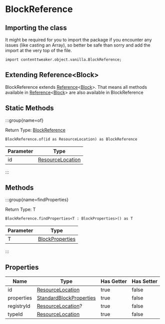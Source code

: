 # BlockReference

## Importing the class

It might be required for you to import the package if you encounter any issues (like casting an Array), so better be safe than sorry and add the import at the very top of the file.
```zenscript
import contenttweaker.object.vanilla.BlockReference;
```


## Extending Reference&lt;Block&gt;

BlockReference extends [Reference](/mods/contenttweaker/object/Reference)&lt;[Block](/vanilla/api/block/Block)&gt;. That means all methods available in [Reference](/mods/contenttweaker/object/Reference)&lt;[Block](/vanilla/api/block/Block)&gt; are also available in BlockReference

## Static Methods

:::group{name=of}

Return Type: [BlockReference](/mods/contenttweaker/object/vanilla/BlockReference)

```zenscript
BlockReference.of(id as ResourceLocation) as BlockReference
```

| Parameter |                                Type                                |
|-----------|--------------------------------------------------------------------|
| id        | [ResourceLocation](/mods/contenttweaker/resource/ResourceLocation) |


:::

## Methods

:::group{name=findProperties}

Return Type: T

```zenscript
BlockReference.findProperties<T : BlockProperties>() as T
```

| Parameter |                                      Type                                       |
|-----------|---------------------------------------------------------------------------------|
| T         | [BlockProperties](/mods/contenttweaker/object/vanilla/property/BlockProperties) |


:::


## Properties

|    Name    |                                              Type                                               | Has Getter | Has Setter |
|------------|-------------------------------------------------------------------------------------------------|------------|------------|
| id         | [ResourceLocation](/mods/contenttweaker/resource/ResourceLocation)                              | true       | false      |
| properties | [StandardBlockProperties](/mods/contenttweaker/object/vanilla/property/StandardBlockProperties) | true       | false      |
| registryId | [ResourceLocation](/mods/contenttweaker/resource/ResourceLocation)?                             | true       | false      |
| typeId     | [ResourceLocation](/mods/contenttweaker/resource/ResourceLocation)                              | true       | false      |

